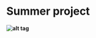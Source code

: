 # <b>Summer project

![alt tag](https://github.com/garymalaysia/summer_project/blob/master/HID_flow_v2.5.png)
